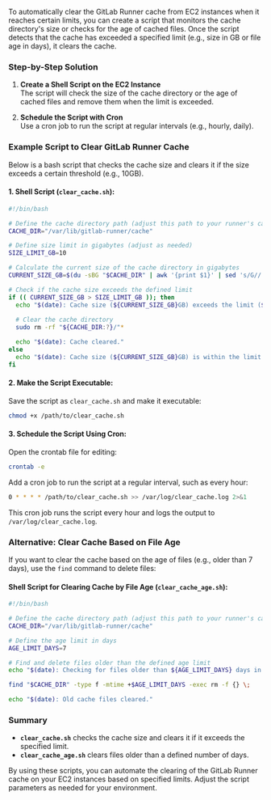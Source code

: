 To automatically clear the GitLab Runner cache from EC2 instances when it reaches certain limits, you can create a script that monitors the cache directory's size or checks for the age of cached files. Once the script detects that the cache has exceeded a specified limit (e.g., size in GB or file age in days), it clears the cache.

### Step-by-Step Solution

1. **Create a Shell Script on the EC2 Instance**  
   The script will check the size of the cache directory or the age of cached files and remove them when the limit is exceeded.  
   
2. **Schedule the Script with Cron**  
   Use a cron job to run the script at regular intervals (e.g., hourly, daily).

### Example Script to Clear GitLab Runner Cache

Below is a bash script that checks the cache size and clears it if the size exceeds a certain threshold (e.g., 10GB).

#### 1. **Shell Script (`clear_cache.sh`):**

```bash
#!/bin/bash

# Define the cache directory path (adjust this path to your runner's cache location)
CACHE_DIR="/var/lib/gitlab-runner/cache"

# Define size limit in gigabytes (adjust as needed)
SIZE_LIMIT_GB=10

# Calculate the current size of the cache directory in gigabytes
CURRENT_SIZE_GB=$(du -sBG "$CACHE_DIR" | awk '{print $1}' | sed 's/G//')

# Check if the cache size exceeds the defined limit
if (( CURRENT_SIZE_GB > SIZE_LIMIT_GB )); then
  echo "$(date): Cache size (${CURRENT_SIZE_GB}GB) exceeds the limit (${SIZE_LIMIT_GB}GB). Clearing cache..."
  
  # Clear the cache directory
  sudo rm -rf "${CACHE_DIR:?}/"*

  echo "$(date): Cache cleared."
else
  echo "$(date): Cache size (${CURRENT_SIZE_GB}GB) is within the limit (${SIZE_LIMIT_GB}GB). No action needed."
fi
```

#### 2. **Make the Script Executable:**

Save the script as `clear_cache.sh` and make it executable:

```bash
chmod +x /path/to/clear_cache.sh
```

#### 3. **Schedule the Script Using Cron:**

Open the crontab file for editing:

```bash
crontab -e
```

Add a cron job to run the script at a regular interval, such as every hour:

```bash
0 * * * * /path/to/clear_cache.sh >> /var/log/clear_cache.log 2>&1
```

This cron job runs the script every hour and logs the output to `/var/log/clear_cache.log`.

### Alternative: Clear Cache Based on File Age

If you want to clear the cache based on the age of files (e.g., older than 7 days), use the `find` command to delete files:

#### **Shell Script for Clearing Cache by File Age (`clear_cache_age.sh`):**

```bash
#!/bin/bash

# Define the cache directory path (adjust this path to your runner's cache location)
CACHE_DIR="/var/lib/gitlab-runner/cache"

# Define the age limit in days
AGE_LIMIT_DAYS=7

# Find and delete files older than the defined age limit
echo "$(date): Checking for files older than ${AGE_LIMIT_DAYS} days in ${CACHE_DIR}..."

find "$CACHE_DIR" -type f -mtime +$AGE_LIMIT_DAYS -exec rm -f {} \;

echo "$(date): Old cache files cleared."
```

### Summary

- **`clear_cache.sh`** checks the cache size and clears it if it exceeds the specified limit.
- **`clear_cache_age.sh`** clears files older than a defined number of days.

By using these scripts, you can automate the clearing of the GitLab Runner cache on your EC2 instances based on specified limits. Adjust the script parameters as needed for your environment.
